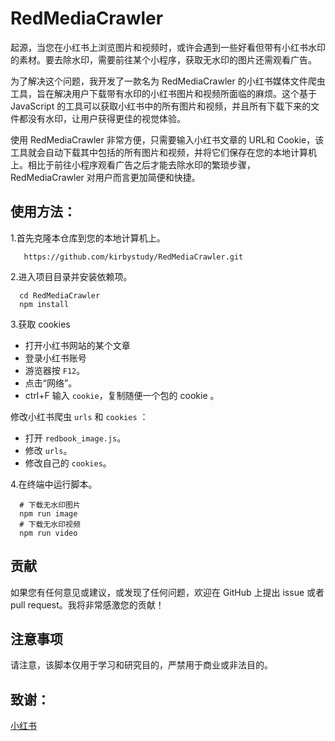 # RedMediaCrawler

起源，当您在小红书上浏览图片和视频时，或许会遇到一些好看但带有小红书水印的素材。要去除水印，需要前往某个小程序，获取无水印的图片还需观看广告。

为了解决这个问题，我开发了一款名为 RedMediaCrawler 的小红书媒体文件爬虫工具，旨在解决用户下载带有水印的小红书图片和视频所面临的麻烦。这个基于 JavaScript 的工具可以获取小红书中的所有图片和视频，并且所有下载下来的文件都没有水印，让用户获得更佳的视觉体验。

使用 RedMediaCrawler 非常方便，只需要输入小红书文章的 URL和 Cookie，该工具就会自动下载其中包括的所有图片和视频，并将它们保存在您的本地计算机上。相比于前往小程序观看广告之后才能去除水印的繁琐步骤，RedMediaCrawler 对用户而言更加简便和快捷。

## 使用方法：
1.首先克隆本仓库到您的本地计算机上。
```shell
   https://github.com/kirbystudy/RedMediaCrawler.git
```

2.进入项目目录并安装依赖项。
```shell
  cd RedMediaCrawler
  npm install
```
3.获取 cookies

* 打开小红书网站的某个文章
* 登录小红书账号
* 游览器按 `F12`。
* 点击“网络”。
* ctrl+F 输入 `cookie`，复制随便一个包的 cookie 。

修改小红书爬虫 `urls` 和 `cookies` ：

* 打开 `redbook_image.js`。
* 修改 `urls`。
* 修改自己的 `cookies`。

4.在终端中运行脚本。
```shell
  # 下载无水印图片
  npm run image
  # 下载无水印视频
  npm run video
```

## 贡献
如果您有任何意见或建议，或发现了任何问题，欢迎在 GitHub 上提出 issue 或者 pull request。我将非常感激您的贡献！

## 注意事项
请注意，该脚本仅用于学习和研究目的，严禁用于商业或非法目的。

## 致谢：
[小红书](https://github.com/daxiongpro/spiders)

